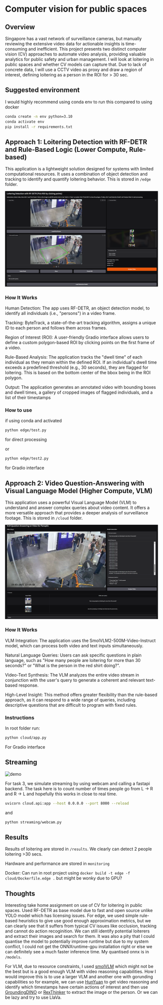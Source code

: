 # Computer vision for public spaces

## Overview

Singapore has a vast network of surveillance cameras, but manually reviewing the extensive video data for actionable insights is time-consuming and inefficient. This project presents two distinct computer vision (CV) approaches to automate video analysis, providing valuable analytics for public safety and urban management. I will look at loitering in public spaces and whether CV models can capture that. Due to lack of concrete data, I will use a CCTV video as proxy and draw a region of interest, defining loitering as a person in the ROI for > 30 sec.

## Suggested environment

I would highly recommend using conda env to run this compared to using docker

```bash
conda create -n env python=3.10
conda activate env
pip install -r requirements.txt
```

## Approach 1: Loitering Detection with RF-DETR and Rule-Based Logic (Lower Compute, Rule-based)

This application is a lightweight solution designed for systems with limited computational resources. It uses a combination of object detection and tracking to identify and quantify loitering behavior. This is stored in ```/edge``` folder.

![edge](assets/edge_gradio.png)

### How It Works

Human Detection: The app uses RF-DETR, an object detection model, to identify all individuals (i.e., "persons") in a video frame.

Tracking: ByteTrack, a state-of-the-art tracking algorithm, assigns a unique ID to each person and follows them across frames.

Region of Interest (ROI): A user-friendly Gradio interface allows users to define a custom polygon-based ROI by clicking points on the first frame of a video.

Rule-Based Analysis: The application tracks the "dwell time" of each individual as they remain within the defined ROI. If an individual's dwell time exceeds a predefined threshold (e.g., 30 seconds), they are flagged for loitering. This is based on the bottom center of the bbox being in the ROI polygon.

Output: The application generates an annotated video with bounding boxes and dwell times, a gallery of cropped images of flagged individuals, and a list of their timestamps

### How to use

if using conda and activated
```bash
python edge/test.py
```
for direct processing

or 
```bash
python edge/test2.py
```
for Gradio interface


## Approach 2: Video Question-Answering with Visual Language Model (Higher Compute, VLM)

This application uses a powerful Visual Language Model (VLM) to understand and answer complex queries about video content. It offers a more versatile approach that provides a deeper analysis of surveillance footage. This is stored in ```/cloud``` folder.

![cloud](assets/cloud_gradio.png)

### How It Works

VLM Integration: The application uses the SmolVLM2-500M-Video-Instruct model, which can process both video and text inputs simultaneously.

Natural Language Queries: Users can ask specific questions in plain language, such as "How many people are loitering for more than 30 seconds?" or "What is the person in the red shirt doing?".

Video-Text Synthesis: The VLM analyzes the entire video stream in conjunction with the user's query to generate a coherent and relevant text-based response.

High-Level Insight: This method offers greater flexibility than the rule-based approach, as it can respond to a wide range of queries, including descriptive questions that are difficult to program with fixed rules.

### Instructions

In root folder run:

```bash
python cloud/app.py
```

For Gradio interface

## Streaming

![demo](assets/stream.gif)


For task 3, we simulate streaming by using webcam and calling a fastapi backend. The task here is to count number of times people go from L -> R and R -> L and hopefully this works in close to real time.

```bash
uvicorn cloud.api:app --host 0.0.0.0 --port 8000 --reload  
```

and

```bash
python streaming/webcam.py
```

## Results 

Results of loitering are stored in ```/results```. We clearly can detect 2 people loitering >30 secs.

Hardware and performance are stored in  ```monitoring```

Docker: Can run in root project using ```docker build -t edge -f cloud/Dockerfile.edge .``` but might be wonky due to GPU?

## Thoughts

Interesting take home assignment on use of CV for loitering in public spaces. Used RF-DETR as base model due to fast and open source unlike YOLO model which has licensing issues. For edge, we used simple rule-based heuristics to give use good enough approximation metrics, but we can clearly see that it suffers from typical CV issues like occlusion, tracking and cannot do action recoginition. We can still identify potential loiterers and extract their images and search for them. It was also a pity that I could quantise the model to potentially improve runtime but due to my system conflict, I could not get the ONNXruntime-gpu installation right or else we can definitely see a much faster inference time. My quantised onnx is in ```/models```.

For VLM, due to resource constraints, I used [smolVLM](https://huggingface.co/HuggingFaceTB/SmolVLM2-500M-Video-Instruct) which might not be the best but is a good enough VLM with video reasoning capabilities. How I would improve this is to use a larger VLM and another one with gorunding capabilities so for example, we can use [HunYuan](https://huggingface.co/TencentARC/ARC-Hunyuan-Video-7B) to get video reasoning and identify which timestamps have certain actions of interest and then use [GroundingDINO](https://huggingface.co/IDEA-Research/grounding-dino-base) or [RexThinker](https://huggingface.co/IDEA-Research/Rex-Thinker-GRPO-7B) to extract the image or the person. Or we can be lazy and try to use LlaVa.


